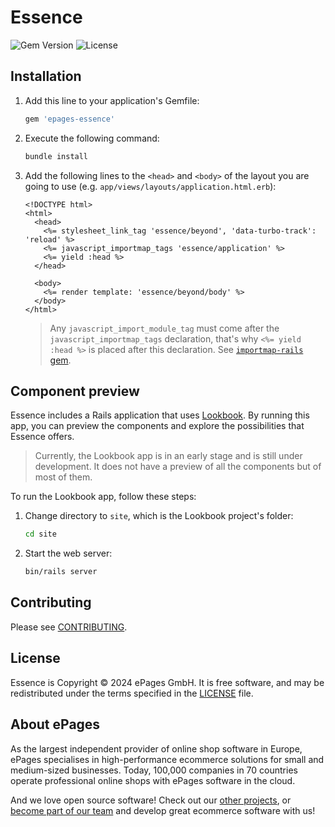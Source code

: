 # Essence

![Gem Version](https://img.shields.io/gem/v/epages-essence)
![License](https://img.shields.io/github/license/ePages-de/essence)

## Installation

1. Add this line to your application's Gemfile:

    ```ruby
    gem 'epages-essence'
    ```

1. Execute the following command:

    ```bash
    bundle install
    ```

1. Add the following lines to the `<head>` and `<body>` of the layout you are going to use (e.g. `app/views/layouts/application.html.erb`):

    ```erb
    <!DOCTYPE html>
    <html>
      <head>
        <%= stylesheet_link_tag 'essence/beyond', 'data-turbo-track': 'reload' %>
        <%= javascript_importmap_tags 'essence/application' %>
        <%= yield :head %>
      </head>

      <body>
        <%= render template: 'essence/beyond/body' %>
      </body>
    </html>
    ```

    > Any `javascript_import_module_tag` must come after the `javascript_importmap_tags` declaration, that's why `<%= yield :head %>` is placed after this declaration. See [`importmap-rails` gem](https://github.com/rails/importmap-rails?tab=readme-ov-file#selectively-importing-modules).

## Component preview

Essence includes a Rails application that uses [Lookbook](https://lookbook.build/). By running this app, you can preview the components and explore the possibilities that Essence offers.

> Currently, the Lookbook app is in an early stage and is still under development. It does not have a preview of all the components but of most of them.

To run the Lookbook app, follow these steps:

1. Change directory to `site`, which is the Lookbook project's folder:

    ```bash
    cd site
    ```

2. Start the web server:

    ```bash
    bin/rails server
    ```

## Contributing

Please see [CONTRIBUTING](https://github.com/ePages-de/essence/blob/main/CONTRIBUTING.md).

## License

Essence is Copyright © 2024 ePages GmbH. It is free software, and may be redistributed under the terms specified in the [LICENSE](https://github.com/ePages-de/essence/blob/main/LICENSE) file.

## About ePages

As the largest independent provider of online shop software in Europe, ePages specialises in high-performance ecommerce solutions for small and medium-sized businesses.
Today, 100,000 companies in 70 countries operate professional online shops with ePages software in the cloud.

And we love open source software!
Check out our [other projects](https://github.com/ePages-de), or [become part of our team](https://developer.epages.com/devjobs/) and develop great ecommerce software with us!
